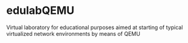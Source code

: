 # edulabQEMU
Virtual laboratory for educational purposes aimed at starting of typical virtualized network environments by means of QEMU
